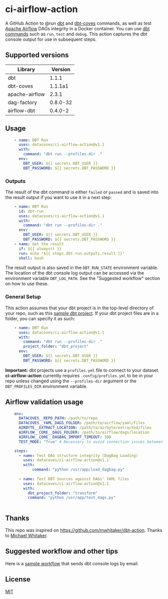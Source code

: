 # ci-airflow-action

A GitHub Action to @run [dbt](https://www.getdbt.com) and [dbt-coves](https://www.datacoves.com) commands, as well as test [Apache Airflow](https://airflow.apache.org/) DAGs integrity in a Docker container. You can use [dbt commands](https://docs.getdbt.com/reference/dbt-commands) such as `run`, `test` and `debug`. This action captures the dbt console output for use in subsequent steps. 
## Supported versions

| Library  | Version  |
|---|---|
| dbt  | 1.1.1 |
| dbt-coves  | 1.1.1a1  |
| apache-airflow  | 2.3.1  |
| dag-factory  | 0.8.0-32  |
| airflow-dbt  | 0.4.0-2  |

## Usage

```yml
    - name: DBT Run
      uses: datacoves/ci-airflow-action@v1.1
      with:
        command: "dbt run --profiles-dir ."
      env:
        DBT_USER: ${{ secrets.DBT_USER }}
        DBT_PASSWORD: ${{ secrets.DBT_PASSWORD }}
```
### Outputs

The result of the dbt command is either `failed` or `passed` and is saved into the result output if you want to use it in a next step:

```yml
    - name: DBT Run
      id: dbt-run
      uses: datacoves/ci-airflow-action@v1.1
      with:
        command: "dbt run --profiles-dir ."
      env:
        DBT_USER: ${{ secrets.DBT_USER }}
        DBT_PASSWORD: ${{ secrets.DBT_PASSWORD }}
    - name: Get the result
      if: ${{ always() }}
      run: echo "${{ steps.dbt-run.outputs.result }}"
      shell: bash
```
The result output is also saved in the `DBT_RUN_STATE` environment variable. The location of the dbt console log output can be accessed via the environment variable `DBT_LOG_PATH`. See the "Suggested workflow" section on how to use these.

### General Setup

This action assumes that your dbt project is in the top-level directory of your repo, such as this [sample dbt project](https://github.com/fishtown-analytics/jaffle_shop). If your dbt project files are in a folder, you can specify it as such:

```yml
    - name: DBT Run
      uses: datacoves/ci-airflow-action@v1.1
      with:
        command: "dbt run --profiles-dir ."
        project_folder: "dbt_project"
      env:
        DBT_USER: ${{ secrets.DBT_USER }}
        DBT_PASSWORD: ${{ secrets.DBT_PASSWORD }}
```
**Important:** dbt projects use a `profiles.yml` file to connect to your dataset. **ci-airflow-action** currently requires `.config/profiles.yml` to be in your repo unless changed using the `--profiles-dir` argument or the `DBT_PROFILES_DIR` environment variable.

## Airflow validation usage

```yml
    env:
      DATACOVES__REPO_PATH: /path/to/repo
      DATACOVES__YAML_DAGS_FOLDER: /path/to/airflow/yaml/files
      AIRBYTE__EXTRACT_LOCATION: /path/to/airbyte/extracted/files
      AIRFLOW__CORE__DAGS_FOLDER: /path/to/airflow/dags/location
      AIRFLOW__CORE__DAGBAG_IMPORT_TIMEOUT: 300
      TEST_MODE: "True" # Necessary to avoid connection issues between Airflow and Airbyte

    steps:
      - name: Test DAG structure integrity (DagBag Loading)
        uses: datacoves/ci-airflow-action@v1.1
        with:
            command: "python /usr/app/load_dagbag.py"
      
      - name: Test DBT Sources against DAGs' YAML files
        uses: datacoves/ci-airflow-action@v1.1
        with:
          dbt_project_folder: "transform"
          command: "python /usr/app/test_dags.py"
        
```

## Thanks

This repo was inspired on https://github.com/mwhitaker/dbt-action. Thanks to [Michael Whitaker](https://github.com/mwhitaker).

## Suggested workflow and other tips

Here is a [sample workflow](https://github.com/mwhitaker/dbt-action-sample) that sends dbt console logs by email.

## License

[MIT](LICENSE)